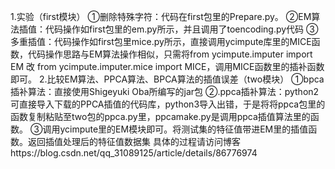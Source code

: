 1.实验（first模块）
①删除特殊字符：代码在first包里的Prepare.py。
②EM算法插值：代码操作如first包里的em.py所示，并且调用了toencoding.py代码
③多重插值：代码操作如first包里mice.py所示，直接调用ycimpute库里的MICE函数，代码操作思路与EM算法操作相似，只需将from ycimpute.imputer import EM 改  from ycimpute.imputer.mice import MICE，调用MICE函数里的插补函数即可。
2.比较EM算法、PPCA算法、BPCA算法的插值误差（two模块）
①bpca插补算法：直接使用Shigeyuki Oba所编写的jar包
②.ppca插补算法：python2可直接导入下载的PPCA插值的代码库，python3导入出错，于是将将ppca包里的函数复制粘贴至two包的ppca.py里，ppcamake.py是调用ppca插值算法里的函数。
③调用ycimpute里的EM模块即可。将测试集的特征值带进EM里的插值函数。返回插值处理后的特征值数据集
具体的过程请访问博客https://blog.csdn.net/qq_31089125/article/details/86776974
